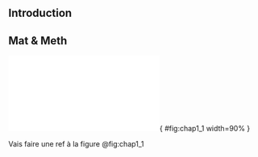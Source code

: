 ## Introduction

## Mat & Meth

<!-- Attention le chemin est relatif de la où est le makefile -->
<!--Pour la légende il faudra faire attention  -->
![Une belle figure](chapitre1/fig/fig1-chap1.pdf){ #fig:chap1_1 width=90% }


Vais faire une ref à la figure @fig:chap1_1
